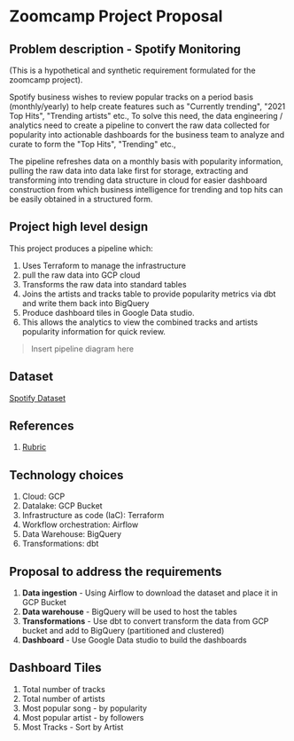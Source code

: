 # Zoomcamp Project Proposal

## Problem description - Spotify Monitoring
(This is a hypothetical and synthetic requirement formulated for the zoomcamp project).

Spotify business wishes to review popular tracks on a period basis (monthly/yearly) to help create features such as "Currently trending", "2021 Top Hits", "Trending artists" etc., To solve this need, the data engineering / analytics need to create a pipeline to convert the raw data collected for popularity into actionable dashboards for the business team to analyze and curate to form the "Top Hits", "Trending" etc.,   

The pipeline refreshes data on a monthly basis with popularity information, pulling the raw data into data lake first for storage, extracting and transforming into trending data structure in cloud for easier dashboard construction from which business intelligence for trending and top hits can be easily obtained in a structured form. 

## Project high level design
This project produces a pipeline which:

1. Uses Terraform to manage the infrastructure
2. pull the raw data into GCP cloud
3. Transforms the raw data into standard tables
4. Joins the artists and tracks table to provide popularity metrics via dbt and write them back into BigQuery
5. Produce dashboard tiles in Google Data studio.
6. This allows the analytics to view the combined tracks and artists popularity information for quick review.

> Insert pipeline diagram here

## Dataset
[Spotify Dataset](https://www.kaggle.com/yamaerenay/spotify-dataset-19212020-600k-tracks?select=tracks.csv)

## References
1. [Rubric](https://github.com/DataTalksClub/data-engineering-zoomcamp/tree/main/week_7_project)

## Technology choices
1. Cloud: GCP
2. Datalake: GCP Bucket
3. Infrastructure as code (IaC): Terraform 
4. Workflow orchestration: Airflow 
5. Data Warehouse: BigQuery 
6. Transformations: dbt

## Proposal to address the requirements
1. **Data ingestion** - Using Airflow to download the dataset and place it in GCP Bucket
2. **Data warehouse** - BigQuery will be used to host the tables
3. **Transformations** - Use dbt to convert transform the data from GCP bucket and add to BigQuery (partitioned and clustered)
4. **Dashboard** - Use Google Data studio to build the dashboards 

## Dashboard Tiles
1. Total number of tracks
2. Total number of artists
3. Most popular song - by popularity
4. Most popular artist - by followers
5. Most Tracks - Sort by Artist